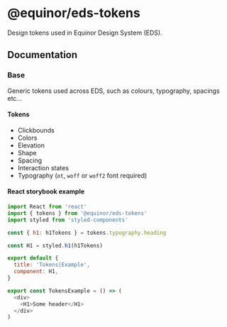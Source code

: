 # @equinor/eds-tokens

Design tokens used in Equinor Design System (EDS).

## Documentation

### Base

Generic tokens used across EDS, such as colours, typography, spacings etc…

#### Tokens

- Clickbounds
- Colors
- Elevation
- Shape
- Spacing
- Interaction states
- Typography (`ot`, `woff` or `woff2` font required)

#### React storybook example

```js
import React from 'react'
import { tokens } from '@equinor/eds-tokens'
import styled from 'styled-components'

const { h1: h1Tokens } = tokens.typography.heading

const H1 = styled.h1(h1Tokens)

export default {
  title: 'Tokens|Example',
  component: H1,
}

export const TokensExample = () => (
  <div>
    <H1>Some header</H1>
  </div>
)

```

[design tokens]: https://css-tricks.com/what-are-design-tokens/
